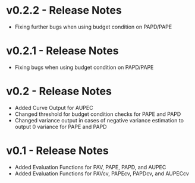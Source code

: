 # v0.2.2 - Release Notes

- Fixing further bugs when using budget condition on PAPD/PAPE

# v0.2.1 - Release Notes

- Fixing bugs when using budget condition on PAPD/PAPE

# v0.2 - Release Notes

- Added Curve Output for AUPEC
- Changed threshold for budget condition checks for PAPE and PAPD
- Changed variance output in cases of negative variance estimation to output 0 variance for PAPE and PAPD


# v0.1 - Release Notes

- Added Evaluation Functions for PAV, PAPE, PAPD, and AUPEC
- Added Evaluation Functions for PAVcv, PAPEcv, PAPDcv, and AUPECcv